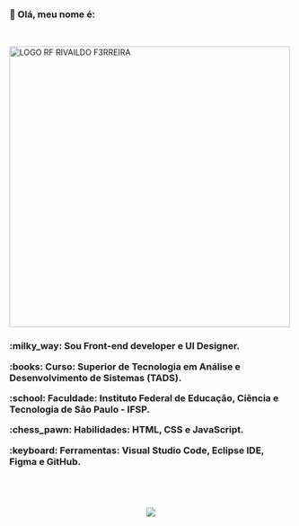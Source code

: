 <h3>
<p> 
👋 Olá, meu nome é:
</p>
</h3>
<br>

<p>
<a href="https://github.com/F3RREIRA">
<img alt="LOGO RF RIVAILDO F3RREIRA" title="rivaildo ferreira" src="https://github.com/F3RREIRA/Portifolio/blob/main/github/logo.png" width="500px" align="center"/>
</p>
</a>

</h3>


<h3>
  <p>:milky_way: Sou <strong>Front-end developer</strong> e <strong>UI Designer</strong>.</p>
  
  <p>:books: Curso: Superior de Tecnologia em Análise e Desenvolvimento de Sistemas (TADS).</p> 

  </p>:school: Faculdade: Instituto Federal de Educação, Ciência e Tecnologia de São Paulo - IFSP.</p>

  <p>:chess_pawn: Habilidades: <strong>HTML, CSS e JavaScript</strong>.</p>
  
  <p>:keyboard: Ferramentas: <strong>Visual Studio Code, Eclipse IDE, Figma e GitHub</strong>.</p>
<br> 
<br> 

<p align="center">
<a href="https://www.linkedin.com/in/rivaildoferreira" alt="Linkedin"> 
<img src="https://img.shields.io/badge/LinkedIn-0077B5?style=for-the-badge&logo=linkedin&logoColor=white&link=https://www.linkedin.com/in/rivaildoferreira"/> 
</a>
</p>
</h3>

